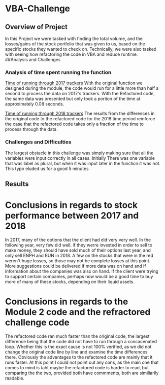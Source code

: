 # VBA-Challenge

## Overview of Project
In this Project we were tasked with finding the total volume, and the losses/gains of the stock portfolio that was given to us, based on the specific stocks they wanted to check on. Technically, we were also tasked with seeing how refactoring the code in VBA and reduce runtime.
##Analysis and Challenges

### Analysis of time spent running the function
[Time of running through 2017 trackers](https://raw.githubusercontent.com/brennanbarbera/VBA-Challenge/main/Resources/2017%20screenshot.png)
With the original function we designed during the module, the code would run for a little more than half a second to process the data on 2017's trackers. With the Refactored code, the same data was presented but only took a portion of the time at approximately 0.08 seconds.

[Time of running through 2018 trackers](https://raw.githubusercontent.com/brennanbarbera/VBA-Challenge/main/Resources/2018%20ScreenShot.png)
The results from the differences in the original code to the refactored code for the 2018 time period reinforce the case that the refactored code takes only a fraction of the time to process through the data.

### Challenges and Difficulties
The largest obstacle in this challenge was simply making sure that all the variables were input correctly in all cases. Initially There was one variable that was label as plural, but when it was input later in the function it was not. This typo eluded us for a good 5 minutes

## Results

# Conclusions in regards to stock performance between 2017 and 2018
In 2017, many of the options that the client had did very very well. In the following year, very few did well. If they werre invested in order to sell to make money, they should have sold much of their options last year, and only sell ENPH and RUN in 2018. A few on the stocks that were in the red weren't huge losses, so those may not be complete losses at this point. More suggestions could be delivered if more data was on hand and if information about the companies was also on hand.
If the client were trying to support certain companies, perhaps now would be a good time to buy more of many of these stocks, depending on their liquid assets.

# Conclusions in regards to the Module 2 code and the refractored challenge code
The refactored code ran much faster than the original code, the largest difference being that the code did not have to run through a concacenated loop. Whether this is the exact cause is not 100% verified, as we did not change the original code line by line and examine the time differences there. Obviously the advantages to the refactored code are mainly that it runs faster. At this point I could not point out any cons, as the main one that comes to mind is taht maybe the refactored code is harder to read, but comparing the the two, provided both have commments, both are similiarily readable.
